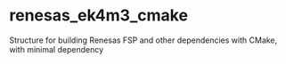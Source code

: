 # renesas_ek4m3_cmake
Structure for building Renesas FSP and other dependencies with CMake, with minimal dependency

